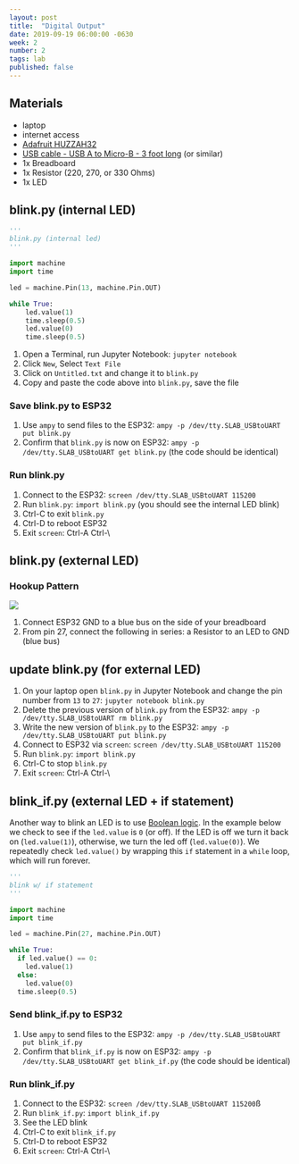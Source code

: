 ```yaml
---
layout: post
title:  "Digital Output"
date: 2019-09-19 06:00:00 -0630
week: 2
number: 2
tags: lab
published: false
---
```


## Materials

* laptop
* internet access
* [Adafruit HUZZAH32](https://www.adafruit.com/product/3591)
* [USB cable - USB A to Micro-B - 3 foot long](https://www.adafruit.com/product/592) (or similar)
* 1x Breadboard
* 1x Resistor (220, 270, or 330 Ohms)
* 1x LED


## blink.py (internal LED)

```python
'''
blink.py (internal led)
'''

import machine
import time

led = machine.Pin(13, machine.Pin.OUT)

while True:
    led.value(1)
    time.sleep(0.5)
    led.value(0)
    time.sleep(0.5)

```

1. Open a Terminal, run Jupyter Notebook: `jupyter notebook`
2. Click `New`, Select `Text File`
3. Click on `Untitled.txt` and change it to `blink.py`
4. Copy and paste the code above into `blink.py`, save the file


### Save blink.py to ESP32

1. Use `ampy` to send files to the ESP32: `ampy -p /dev/tty.SLAB_USBtoUART put blink.py`
2. Confirm that `blink.py` is now on ESP32: `ampy -p /dev/tty.SLAB_USBtoUART get blink.py` (the code should be identical)


### Run blink.py

1. Connect to the ESP32: `screen /dev/tty.SLAB_USBtoUART 115200`
2. Run `blink.py`: `import blink.py` (you should see the internal LED blink)
3. Ctrl-C to exit `blink.py`
4. Ctrl-D to reboot ESP32
5. Exit `screen`: Ctrl-A Ctrl-\


## blink.py (external LED)

### Hookup Pattern

![]({{site.url}}/assets/fritzing/blink_external_led.png)

1. Connect ESP32 GND to a blue bus on the side of your breadboard
2. From pin 27, connect the following in series: a Resistor to an LED to GND (blue bus)


## update blink.py (for external LED)

1. On your laptop open `blink.py` in Jupyter Notebook and change the pin number from `13` to `27`: `jupyter notebook blink.py`
2. Delete the previous version of `blink.py` from the ESP32: `ampy -p /dev/tty.SLAB_USBtoUART rm blink.py`
3. Write the new version of `blink.py` to the ESP32: `ampy -p /dev/tty.SLAB_USBtoUART put blink.py`
4. Connect to ESP32 via `screen`: `screen /dev/tty.SLAB_USBtoUART 115200`
5. Run `blink.py`: `import blink.py`
6. Ctrl-C to stop `blink.py`
7. Exit `screen`: Ctrl-A Ctrl-\


## blink_if.py (external LED + if statement)

Another way to blink an LED is to use [Boolean logic](https://en.wikipedia.org/wiki/Boolean_algebra). In the example below we check to see if the `led.value` is `0` (or off). If the LED is off we turn it back on (`led.value(1)`), otherwise, we turn the led off (`led.value(0)`). We repeatedly check `led.value()` by wrapping this `if` statement in a `while` loop, which will run forever.

```python
'''
blink w/ if statement
'''

import machine
import time

led = machine.Pin(27, machine.Pin.OUT)

while True:
  if led.value() == 0:
    led.value(1)
  else:
    led.value(0)
  time.sleep(0.5)
```

### Send blink_if.py to ESP32

1. Use `ampy` to send files to the ESP32: `ampy -p /dev/tty.SLAB_USBtoUART put blink_if.py`
2. Confirm that `blink_if.py` is now on ESP32: `ampy -p /dev/tty.SLAB_USBtoUART get blink_if.py` (the code should be identical)


### Run blink_if.py

1. Connect to the ESP32: `screen /dev/tty.SLAB_USBtoUART 115200`ß
2. Run `blink_if.py`: `import blink_if.py`
3. See the LED blink
4. Ctrl-C to exit `blink_if.py`
5. Ctrl-D to reboot ESP32
6. Exit `screen`: Ctrl-A Ctrl-\
